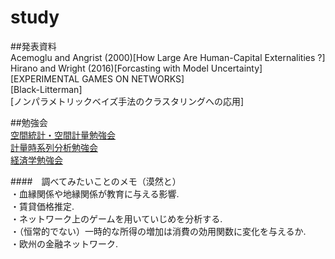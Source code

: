 # study
##発表資料  
Acemoglu and Angrist (2000)[How Large Are Human-Capital Externalities ?]  
Hirano and Wright (2016)[Forcasting with Model Uncertainty]  
[EXPERIMENTAL GAMES ON NETWORKS]  
[Black-Litterman]  
[ノンパラメトリックベイズ手法のクラスタリングへの応用]

##勉強会  
[空間統計・空間計量勉強会](https://github.com/NlGG/SpatialStatistics/tree/master/subzemi)  
[計量時系列分析勉強会](https://github.com/NlGG/Econometrics/tree/master/subsemi)  
[経済学勉強会](https://github.com/NlGG/Economics/blob/master/subsemi/README.md)  


####　調べてみたいことのメモ（漠然と）  
・血縁関係や地縁関係が教育に与える影響.  
・賃貸価格推定.  
・ネットワーク上のゲームを用いていじめを分析する.   
・（恒常的でない）一時的な所得の増加は消費の効用関数に変化を与えるか.  
・欧州の金融ネットワーク.  

